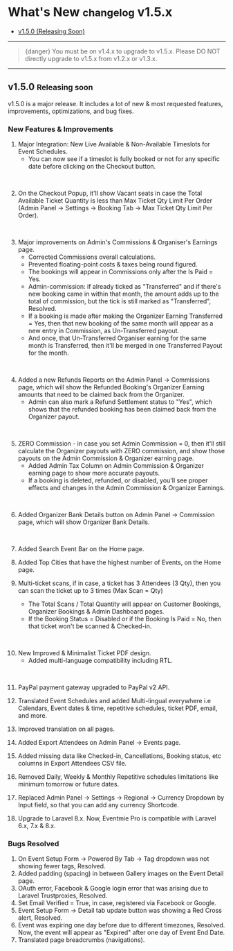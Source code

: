 # What's New <small>changelog</small> v1.5.x

- [v1.5.0 (Releasing Soon)](#v1.5.0)

---

>{danger} You must be on v1.4.x to upgrade to v1.5.x. Please DO NOT directly upgrade to v1.5.x from v1.2.x or v1.3.x.

---

<a name="v1.5.0"></a> 
## v1.5.0 <small>Releasing soon</small>

v1.5.0 is a major release. It includes a lot of new & most requested features, improvements, optimizations, and bug fixes.


### New Features & Improvements

1. Major Integration: New Live Available & Non-Available Timeslots for Event Schedules.
    - You can now see if a timeslot is fully booked or not for any specific date before clicking on the Checkout button.

<br>

2. On the Checkout Popup, it'll show Vacant seats in case the Total Available Ticket Quantity is less than Max Ticket Qty Limit Per Order (Admin Panel -> Settings -> Booking Tab -> Max Ticket Qty Limit Per Order).

<br>

3. Major improvements on Admin's Commissions & Organiser's Earnings page. 
    - Corrected Commissions overall calculations.
    - Prevented floating-point costs & taxes being round figured.
    - The bookings will appear in Commissions only after the Is Paid = Yes.
    - Admin-commission: if already ticked as "Transferred" and if there's new booking came in within that month, the amount adds up to the total of commission, but the tick is still marked as "Transferred", Resolved.
    - If a booking is made after making the Organizer Earning Transferred = Yes, then that new booking of the same month will appear as a new entry in Commission, as Un-Transferred payout.
    - And once, that Un-Transferred Organiser earning for the same month is Transferred, then it'll be merged in one Transferred Payout for the month.
    
<br>

4. Added a new Refunds Reports on the Admin Panel -> Commissions page, which will show the Refunded Booking's Organizer Earning amounts that need to be claimed back from the Organizer.
    - Admin can also mark a Refund Settlement status to "Yes", which shows that the refunded booking has been claimed back from the Organizer payout.

<br>

5. ZERO Commission - in case you set Admin Commission = 0, then it'll still calculate the Organizer payouts with ZERO commission, and show those payouts on the Admin Commission & Organizer earning page.
    - Added Admin Tax Column on Admin Commission & Organizer earning page to show more accurate payouts.
    - If a booking is deleted, refunded, or disabled, you'll see proper effects and changes in the Admin Commission & Organizer Earnings.

<br>

6. Added Organizer Bank Details button on Admin Panel -> Commission page, which will show Organizer Bank Details.

<br>

7. Added Search Event Bar on the Home page.

8. Added Top Cities that have the highest number of Events, on the Home page.

9. Multi-ticket scans, if in case, a ticket has 3 Attendees (3 Qty), then you can scan the ticket up to 3 times (Max Scan = Qty)
    - The Total Scans / Total Quantity will appear on Customer Bookings, Organizer Bookings & Admin Dashboard pages. 
    - If the Booking Status = Disabled or if the Booking Is Paid = No, then that ticket won't be scanned & Checked-in.

<br>

10. New Improved & Minimalist Ticket PDF design.
    - Added multi-language compatibility including RTL.
 
<br>

11. PayPal payment gateway upgraded to PayPal v2 API. <br>

12. Translated Event Schedules and added Multi-lingual everywhere i.e Calendars, Event dates & time, repetitive schedules, ticket PDF, email, and more. <br>

13. Improved translation on all pages.

14. Added Export Attendees on Admin Panel -> Events page.

15. Added missing data like Checked-in, Cancellations, Booking status, etc columns in Export Attendees CSV file.

16. Removed Daily, Weekly & Monthly Repetitive schedules limitations like minimum tomorrow or future dates. 

17. Replaced Admin Panel -> Settings -> Regional -> Currency Dropdown by Input field, so that you can add any currency Shortcode.

18. Upgrade to Laravel 8.x. Now, Eventmie Pro is compatible with Laravel 6.x, 7.x & 8.x.<br>


### Bugs Resolved

1. On Event Setup Form -> Powered By Tab -> Tag dropdown was not showing fewer tags, Resolved.
2. Added padding (spacing) in between Gallery images on the Event Detail page.
3. OAuth error, Facebook & Google login error that was arising due to Laravel Trustproxies, Resolved.
4. Set Email Verified = True, in case, registered via Facebook or Google.
5. Event Setup Form -> Detail tab update button was showing a Red Cross alert, Resolved.
6. Event was expiring one day before due to different timezones, Resolved. Now, the event will appear as "Expired" after one day of Event End Date.
7. Translated page breadcrumbs (navigations).

